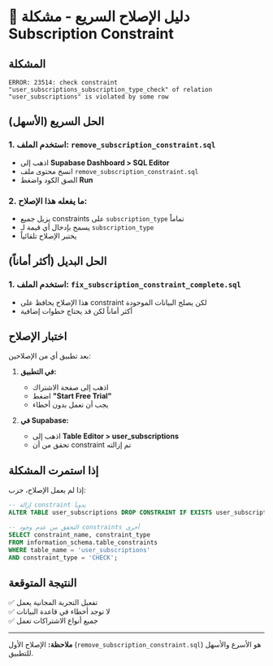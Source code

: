 # 🔧 دليل الإصلاح السريع - مشكلة Subscription Constraint

## المشكلة
```
ERROR: 23514: check constraint "user_subscriptions_subscription_type_check" of relation "user_subscriptions" is violated by some row
```

## الحل السريع (الأسهل)

### 1. استخدم الملف: `remove_subscription_constraint.sql`
- اذهب إلى **Supabase Dashboard > SQL Editor**
- انسخ محتوى ملف `remove_subscription_constraint.sql`
- الصق الكود واضغط **Run**

### 2. ما يفعله هذا الإصلاح:
- يزيل جميع constraints على `subscription_type` تماماً
- يسمح بإدخال أي قيمة لـ `subscription_type`
- يختبر الإصلاح تلقائياً

## الحل البديل (أكثر أماناً)

### 1. استخدم الملف: `fix_subscription_constraint_complete.sql`
- هذا الإصلاح يحافظ على constraint لكن يصلح البيانات الموجودة
- أكثر أماناً لكن قد يحتاج خطوات إضافية

## اختبار الإصلاح

بعد تطبيق أي من الإصلاحين:

1. **في التطبيق:**
   - اذهب إلى صفحة الاشتراك
   - اضغط **"Start Free Trial"**
   - يجب أن تعمل بدون أخطاء

2. **في Supabase:**
   - اذهب إلى **Table Editor > user_subscriptions**
   - تحقق من أن constraint تم إزالته

## إذا استمرت المشكلة

إذا لم يعمل الإصلاح، جرب:

```sql
-- إزالة constraint يدوياً
ALTER TABLE user_subscriptions DROP CONSTRAINT IF EXISTS user_subscriptions_subscription_type_check;

-- التحقق من عدم وجود constraints أخرى
SELECT constraint_name, constraint_type
FROM information_schema.table_constraints 
WHERE table_name = 'user_subscriptions' 
AND constraint_type = 'CHECK';
```

## النتيجة المتوقعة
✅ تفعيل التجربة المجانية يعمل  
✅ لا توجد أخطاء في قاعدة البيانات  
✅ جميع أنواع الاشتراكات تعمل  

---
**ملاحظة:** الإصلاح الأول (`remove_subscription_constraint.sql`) هو الأسرع والأسهل للتطبيق. 